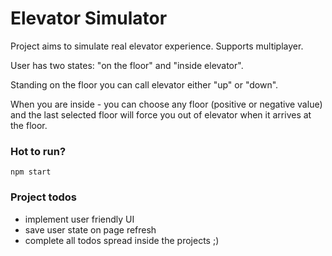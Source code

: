 # Elevator Simulator
Project aims to simulate real elevator experience. Supports multiplayer.

User has two states: "on the floor" and "inside elevator".

Standing on the floor you can call elevator either "up" or "down".

When you are inside - you can choose any floor (positive or negative value) and the last selected floor will force you out of elevator when it arrives at the floor.

### Hot to run?
``npm start``


### Project todos 
 - implement user friendly UI
 - save user state on page refresh
 - complete all todos spread inside the projects ;)
